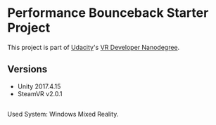 # Performance Bounceback Starter Project

This project is part of [Udacity](https://www.udacity.com "Udacity - Be in demand")'s [VR Developer Nanodegree](https://www.udacity.com/course/vr-developer-nanodegree--nd017).

## Versions
- Unity 2017.4.15
- SteamVR v2.0.1


##


Used System: 
Windows Mixed Reality.